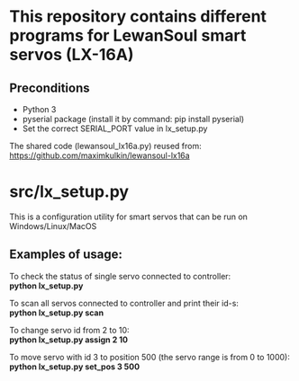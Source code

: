 # This repository contains different programs for LewanSoul smart servos (LX-16A)

## Preconditions
- Python 3
- pyserial package (install it by command: pip install pyserial)
- Set the correct SERIAL_PORT value in lx_setup.py

The shared code (lewansoul_lx16a.py) reused from:<br/>
https://github.com/maximkulkin/lewansoul-lx16a

# src/lx_setup.py
This is a configuration utility for smart servos that can be run on Windows/Linux/MacOS

## Examples of usage:

To check the status of single servo connected to controller:<br/>
**python lx_setup.py**

To scan all servos connected to controller and print their id-s:<br/>
**python lx_setup.py scan**

To change servo id from 2 to 10:<br/>
**python lx_setup.py assign 2 10**

To move servo with id 3 to position 500 (the servo range is from 0 to 1000):<br/>
**python lx_setup.py set_pos 3 500**
